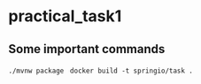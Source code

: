 # practical_task1
## Some important commands

``` ./mvnw package ```
``` docker build -t springio/task .```
